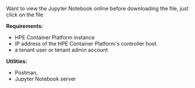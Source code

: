 Want to view the Jupyter Notebook online before downloading the file, just click on the file

**Requirements:**
- HPE Container Platform instance
- IP address of the HPE Container Platform's controller host
- a tenant user or tenant admin account   

**Utilities:**   
- Postman,   
- Jupyter Notebook server
